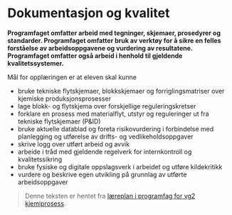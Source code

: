 Dokumentasjon og kvalitet
=========================
**Programfaget omfatter arbeid med tegninger, skjemaer, prosedyrer og standarder. Programfaget omfatter bruk av verktøy for å sikre en felles forståelse av arbeidsoppgavene og vurdering av resultatene. Programfaget omfatter også arbeid i henhold til gjeldende kvalitetssystemer.**

Mål for opplæringen er at eleven skal kunne
 * bruke tekniske flytskjemaer, blokkskjemaer og forriglingsmatriser over kjemiske produksjonsprosesser
 * lage blokk- og flytskjema over forskjellige reguleringskretser
 * forklare en prosess med materialflyt, utstyr og reguleringer ut fra tekniske flytskjemaer (P&ID)
 * bruke aktuelle datablad og foreta risikovurdering i forbindelse med planlegging og utførelse av drifts- og vedlikeholdsoppgaver
 * skrive logg over utført arbeid og avvik
 * arbeide i tråd med gjeldende regelverk for internkontroll og kvalitetssikring
 * bruke fysiske og digitale oppslagsverk i arbeidet og utføre kildekritikk
 * vurdere og beskrive egen utvikling på grunnlag av utførte arbeidsoppgaver
 
 >Denne teksten er hentet fra [læreplan i programfag for vg2 kjemiprosess](http://www.udir.no/kl06/KJP2-01/).